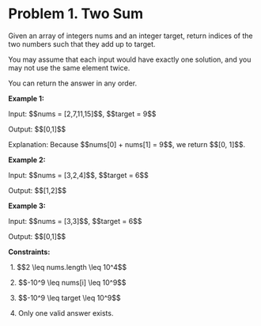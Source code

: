 # Problem 1. Two Sum
<body>
<p>Given an array of integers nums and an integer target, return indices of the two numbers such that they add up to target.</p>
<p>You may assume that each input would have exactly one solution, and you may not use the same element twice.</p>
<p>You can return the answer in any order.</p>
<p><b>Example 1:</b></p>
<p>Input: $$nums = [2,7,11,15]$$, $$target = 9$$</p>
<p>Output: $$[0,1]$$</p>
<p>Explanation: Because $$nums[0] + nums[1] = 9$$, we return $$[0, 1]$$.</p>
<p><b>Example 2:</b></p>
<p>Input: $$nums = [3,2,4]$$, $$target = 6$$</p>
<p>Output: $$[1,2]$$</p>
<p><b>Example 3:</b></p>
<p>Input: $$nums = [3,3]$$, $$target = 6$$</p>
<p>Output: $$[0,1]$$</p>
<p><b>Constraints:</b></p>
<p>&nbsp;1. $$2 \leq nums.length \leq 10^4$$</p>
<p>&nbsp;2. $$-10^9 \leq nums[i] \leq 10^9$$</p>
<p>&nbsp;3. $$-10^9 \leq target \leq 10^9$$</p>
<p>&nbsp;4. Only one valid answer exists.</p>
</body>
